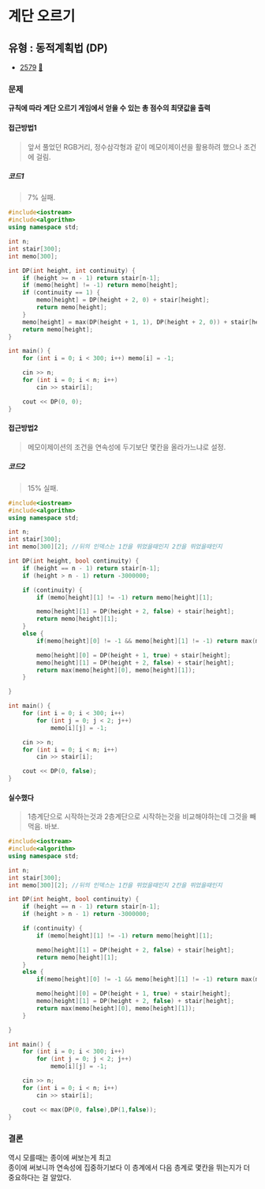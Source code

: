 # 계단 오르기
## 유형 : 동적계획법 (DP)
* [2579](https://www.acmicpc.net/problem/2579) [:page_facing_up:](https://github.com/knemo333/TIL/blob/master/Algorithm/codes/2579.cpp)


### 문제
 **규칙에 따라 계단 오르기 게임에서 얻을 수 있는 총 점수의 최댓값을 출력**

 #### 접근방법1
> 앞서 풀었던 RGB거리, 정수삼각형과 같이 메모이제이션을 활용하려 했으나 조건에 걸림.

##### 코드1
> 7% 실패.

```cpp
#include<iostream>
#include<algorithm>
using namespace std;

int n;
int stair[300];
int memo[300];

int DP(int height, int continuity) {
	if (height >= n - 1) return stair[n-1];
	if (memo[height] != -1) return memo[height];
	if (continuity == 1) {
		memo[height] = DP(height + 2, 0) + stair[height];
		return memo[height];
	}
	memo[height] = max(DP(height + 1, 1), DP(height + 2, 0)) + stair[height];
	return memo[height];
}

int main() {
	for (int i = 0; i < 300; i++) memo[i] = -1;

	cin >> n;
	for (int i = 0; i < n; i++)
		cin >> stair[i];

	cout << DP(0, 0);
}
```

#### 접근방법2
> 메모이제이션의 조건을 연속성에 두기보단 몇칸을 올라가느냐로 설정.

##### 코드2
> 15% 실패.

```cpp
#include<iostream>
#include<algorithm>
using namespace std;

int n;
int stair[300];
int memo[300][2]; //뒤의 인덱스는 1칸을 뛰었을때인지 2칸을 뛰었을때인지

int DP(int height, bool continuity) {
	if (height == n - 1) return stair[n-1];
	if (height > n - 1) return -3000000;

	if (continuity) {
		if (memo[height][1] != -1) return memo[height][1];

		memo[height][1] = DP(height + 2, false) + stair[height];
		return memo[height][1];
	}
	else {
		if(memo[height][0] != -1 && memo[height][1] != -1) return max(memo[height][0], memo[height][1]);

		memo[height][0] = DP(height + 1, true) + stair[height];
		memo[height][1] = DP(height + 2, false) + stair[height];
		return max(memo[height][0], memo[height][1]);
	}

}

int main() {
	for (int i = 0; i < 300; i++)
		for (int j = 0; j < 2; j++)
			memo[i][j] = -1;

	cin >> n;
	for (int i = 0; i < n; i++)
		cin >> stair[i];

	cout << DP(0, false);
}
```

#### 실수했다
> 1층계단으로 시작하는것과 2층계단으로 시작하는것을 비교해야하는데 그것을 빼먹음. 바보.

```cpp
#include<iostream>
#include<algorithm>
using namespace std;

int n;
int stair[300];
int memo[300][2]; //뒤의 인덱스는 1칸을 뛰었을때인지 2칸을 뛰었을때인지

int DP(int height, bool continuity) {
	if (height == n - 1) return stair[n-1];
	if (height > n - 1) return -3000000;

	if (continuity) {
		if (memo[height][1] != -1) return memo[height][1];

		memo[height][1] = DP(height + 2, false) + stair[height];
		return memo[height][1];
	}
	else {
		if(memo[height][0] != -1 && memo[height][1] != -1) return max(memo[height][0], memo[height][1]);

		memo[height][0] = DP(height + 1, true) + stair[height];
		memo[height][1] = DP(height + 2, false) + stair[height];
		return max(memo[height][0], memo[height][1]);
	}

}

int main() {
	for (int i = 0; i < 300; i++)
		for (int j = 0; j < 2; j++)
			memo[i][j] = -1;

	cin >> n;
	for (int i = 0; i < n; i++)
		cin >> stair[i];

	cout << max(DP(0, false),DP(1,false));
}
```

### 결론
역시 모를때는 종이에 써보는게 최고   
종이에 써보니까 연속성에 집중하기보다 이 층계에서 다음 층계로 몇칸을 뛰는지가 더 중요하다는 걸 알았다.